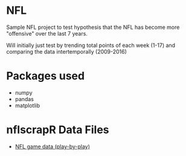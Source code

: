 # NFL

Sample NFL project to test hypothesis that the NFL has become more "offensive" over the last 7 years. 

Will initially just test by trending total points of each week (1-17) and comparing 
the data intertemporally (2009-2016)

# Packages used
* numpy
* pandas
* matplotlib

# nflscrapR Data Files

* [NFL game data (play-by-play)](https://github.com/ryurko/nflscrapR-data)
